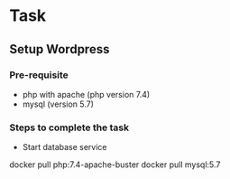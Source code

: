 # Task

## Setup Wordpress
### Pre-requisite
- php with apache (php version 7.4)
- mysql (version 5.7)



### Steps to complete the task
- Start database service




docker pull php:7.4-apache-buster
docker pull mysql:5.7